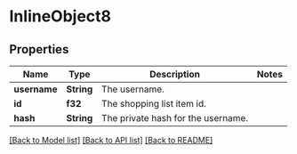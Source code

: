 # InlineObject8

## Properties

Name | Type | Description | Notes
------------ | ------------- | ------------- | -------------
**username** | **String** | The username. | 
**id** | **f32** | The shopping list item id. | 
**hash** | **String** | The private hash for the username. | 

[[Back to Model list]](../README.md#documentation-for-models) [[Back to API list]](../README.md#documentation-for-api-endpoints) [[Back to README]](../README.md)


